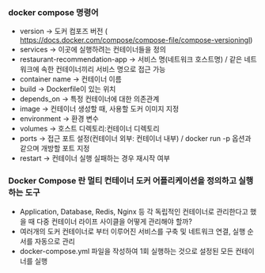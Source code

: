 ### docker compose 명령어

- version -> 도커 컴포즈 버전 ( https://docs.docker.com/compose/compose-file/compose-versioningl)
- services -> 이곳에 실행하려는 컨테이너들을 정의 
- restaurant-recommendation-app -> 서비스 명(네트워크 호스트명) / 같은 네트워크에 속한 컨테이너끼리 서비스 명으로 접근 가능
- container name -> 컨테이너 이름
- build -> Dockerfile이 있는 위치
- depends_on -> 특정 컨테이너에 대한 의존관계
- image -> 컨테이너 생성할 때, 사용할 도커 이미지 지정
- environment -> 환경 변수
- volumes -> 호스트 디렉토리:컨테이너 디렉토리
- ports -> 접근 포트 설정(컨테이너 외부: 컨테이너 내부) / docker run -p 옵션과 같으며 개방할 포트 지정
- restart -> 컨테이너 실행 실패하는 경우 재시작 여부


### Docker Compose 란 멀티 컨테이너 도커 어플리케이션을 정의하고 실행하는 도구
- Application, Database, Redis, Nginx 등 각 독립적인 컨테이너로 관리한다고 했을 때 다중 컨테이너 라이프 사이클을 어떻게 관리해야 할까?
- 여러개의 도커 컨테이너로 부터 이루어진 서비스를 구축 및 네트워크 연결, 실행 순서를 자동으로 관리
- docker-compose.yml 파일을 작성하여 1회 실행하는 것으로 설정된 모든 컨테이너를 실행
